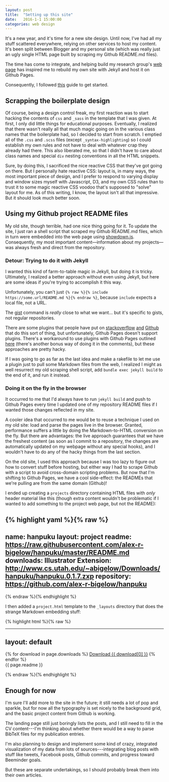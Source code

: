```yaml
---
layout: post
title:  "Setting up this site"
date:   2016-1-1 15:00:00
categories: web design
---
```

It's a new year, and it's time for a new site design. Until now, I've had all my stuff scattered everywhere, relying on other services to host my content. It's been split between Blogger and my personal site (which was really just an ugly single HTML page built by scraping my Github README.md files).

The time has come to integrate, and helping build my research group's [web page](http://vdl.sci.utah.edu) has inspired me to rebuild my own site with Jekyll and host it on Github Pages.

Consequently, I followed [this](https://help.github.com/articles/using-jekyll-with-pages/) guide to get started.

## Scrapping the boilerplate design
Of course, being a design control freak, my first reaction was to start hacking the contents of `css` and `_sass` in the template that I was given. At first, I only did little things for educational purposes. Eventually, I realized that there wasn't really all that much magic going on in the various class names that the boilerplate had, so I decided to start from scratch. I emptied all of the `.css` and `.scss` files (except `_syntax-highlighting`) so I could establish my own rules and not have to deal with whatever crap they already had there. This also liberated me, so that I didn't have to care about class names and special `div` nesting conventions in all the HTML snippets.

Sure, by doing this, I sacrificed the nice reactive CSS that they've got going on there. But I personally hate reactive CSS: layout is, in many ways, the most important piece of design, and I prefer to respond to varying display and window sizes myself with Javascript, D3, and my own CSS rules than to trust it to some magic reactive CSS voodoo that's supposed to "solve" layout for me. As of this writing, I know, the layout isn't all that impressive. But it should look much better soon.

## Using my Github project README files
My old site, though terrible, had one nice thing going for it. To update the site, I just ran a shell script that scraped my Github README.md files, which in turn were embedded into the web page using [showdown.js](https://github.com/showdownjs/showdown). Consequently, my most important content—information about my projects—was always fresh and direct from the repository.

### Detour: Trying to do it with Jekyll
I wanted this kind of farm-to-table magic in Jekyll, but doing it is tricky. Ultimately, I realized a better approach without even using Jekyll, but here are some ideas if you're trying to accomplish it this way.

Unfortunately, you can't just `{% raw %}{% include https://some.url/README.md %}{% endraw %}`, because `include` expects a local file, not a URL.

The [gist](http://jekyllrb.com/docs/templates/#gist) command is <i>really</i> close to what we want... but it's specific to gists, not regular repositories.

There are some plugins that people have put on [stackoverflow](http://stackoverflow.com/questions/14958294/including-external-files-in-a-jekyll-template) [and](http://stackoverflow.com/questions/21820032/in-jekyll-liquid-can-include-be-used-to-import-from-absolute-links-other-urls) [Github](https://github.com/Rolinh/jekyll-remote-markdown/blob/master/remote_markdown.rb) that do this sort of thing, but unfortunately, Github Pages doesn't support plugins. There's a workaround to use plugins with Github Pages outlined [here](http://www.sitepoint.com/jekyll-plugins-github/) (there's another bonus way of doing it in the comments), but these approaches are pretty hacky.

If I was going to go as far as the last idea and make a rakefile to let me use a plugin just to pull some Markdown files from the web, I realized I might as well resurrect my old scraping shell script, add `bundle exec jekyll build` to the end of it, and run it instead.

### Doing it on the fly in the browser
It occurred to me that I'd always have to run `jekyll build` and push to Github Pages every time I updated one of my repository README files if I wanted those changes reflected in my site.

A cooler idea that occurred to me would be to reuse a technique I used on my old site: load and parse the pages live in the browser. Granted, performance suffers a little by doing the Markdown-to-HTML conversion on the fly. But there are advantages: the live approach guarantees that we have the freshest content (as soon as I commit to a repository, the changes are automatically updated on my webpage without any special hooks), and I wouldn't have to do any of the hacky things from the last section.

On the old site, I used this approach because I was too lazy to figure out how to convert stuff before hosting, but either way I had to scrape Github with a script to avoid cross-domain scripting problems. But now that I'm shifting to Github Pages, we have a cool side-effect: the READMEs that we're pulling are from the same domain (Github)!

I ended up creating a `projects` directory containing HTML files with *only* header material like this (though extra content wouldn't be problematic if I wanted to add something to the project web page, but not the README):

{% highlight yaml %}{% raw %}
---
name: hanpuku
layout: project
readme: https://raw.githubusercontent.com/alex-r-bigelow/hanpuku/master/README.md
downloads:
    Illustrator Extension: http://www.cs.utah.edu/~abigelow/Downloads/hanpuku/hanpuku.0.1.7.zxp
repository: https://github.com/alex-r-bigelow/hanpuku
---
{% endraw %}{% endhighlight %}

I then added a `project.html` template to the `_layouts` directory that does the strange Markdown embedding stuff:

{% highlight html %}{% raw %}

---
layout: default
---

<script type="application/javascript" src="/scripts/showdown/showdown.min.js"></script>

<div class="project">
    <div class="downloads">
        {% for download in page.downloads %}
            <a href="{{ download[1] }}">Download {{ download[0] }}</a>
        {% endfor %}
    </div>
    <div id="markdownContent">{{ page.readme }}</div>
</div>

<script type="application/javascript">
var githubConverter = new showdown.Converter();

function embedMarkdown(url, target) {
    "use strict";
    jQuery.ajax({
        url: url,
        type: 'get',
        dataType: 'text',
        async: false,
        success: function (result) {
            target.innerHTML = githubConverter.makeHtml(result);
        },
        error: function () {
            target.innerHTML = "<p>Error loading page.</p>";
        }
    });
}

var contentObj = document.getElementById('markdownContent');
embedMarkdown(contentObj.textContent, contentObj);
</script>

{% endraw %}{% endhighlight %}

## Enough for now
I'm sure I'll add more to the site in the future; it still needs a lot of pop and sparkle, but for now all the typography is set nicely to the background grid, and the basic project content from Github is working.

The landing page still just boringly lists the posts, and I still need to fill in the CV content---I'm thinking about whether there would be a way to parse BibTeX files for my publication entries.

I'm also planning to design and implement some kind of crazy, integrated visualization of my data from lots of sources---integrating blog posts with stuff like tweets, Facebook posts, Github commits, and progress toward Beeminder goals.

But these are separate undertakings, so I should probably break them into their own articles.